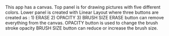 This app has a canvas. 
Top panel is for drawing pictures with five different colors. 
Lower panel is created with Linear Layout where three buttons are created as : 1) ERASE 2) OPACITY 3) BRUSH SIZE
ERASE button can remove everything from the canvas.
OPACITY button is used to change the brush stroke opacity
BRUSH SIZE button can reduce or increase the brush size.

